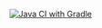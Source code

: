 [![Java CI with Gradle](https://github.com/Nadezhda-Sergeevna/selenium/actions/workflows/gradle.yml/badge.svg)](https://github.com/Nadezhda-Sergeevna/selenium/actions/workflows/gradle.yml)